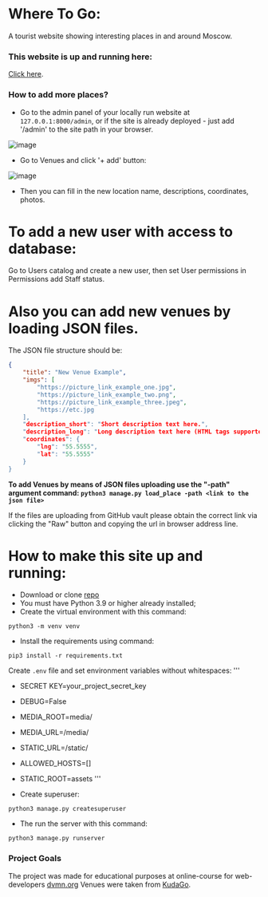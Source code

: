 # Where To Go:
A tourist website showing interesting places in and around Moscow.

### This website is up and running here:
[Click here](http://phoenixghost.pythonanywhere.com/).

### How to add more places?
- Go to the admin panel of your locally run website at `127.0.0.1:8000/admin`, or if the site is already deployed - just add '/admin' to the site path in your browser.

![image](https://user-images.githubusercontent.com/108229516/236901257-76be866e-9f3b-4c70-9802-8c746672cccb.png)

- Go to Venues and click '+ add' button:

![image](https://user-images.githubusercontent.com/108229516/236902012-5a9fbae3-ae05-404b-9d98-50b671016023.png)

- Then you can fill in the new location name, descriptions, coordinates, photos.


# To add a new user with access to database:
Go to Users catalog and create a new user, then set User permissions in Permissions add Staff status.

# Also you can add new venues by loading JSON files.
The JSON file structure should be:
```json
{
    "title": "New Venue Example",
    "imgs": [
        "https://picture_link_example_one.jpg",
        "https://picture_link_example_two.png",
        "https://picture_link_example_three.jpeg",
        "https://etc.jpg
    ],
    "description_short": "Short description text here.",
    "description_long": "Long description text here (HTML tags supported)",
    "coordinates": {
        "lng": "55.5555",
        "lat": "55.5555"
    }
}
```
**To add Venues by means of JSON files uploading use the "-path" argument command:
`python3 manage.py load_place -path <link to the json file>`**

If the files are uploading from GitHub vault please obtain the correct link via clicking the "Raw" button and copying the url in browser address line.


# How to make this site up and running:

- Download or clone [repo](https://github.com/Ph0enixGh0st/where_to_go.git)
- You must have Python 3.9 or higher already installed;
- Create the virtual environment with this command:
```
python3 -m venv venv
```
- Install the requirements using command:
```
pip3 install -r requirements.txt
```
Create `.env` file and set environment variables without whitespaces:
'''
- SECRET KEY=your_project_secret_key
- DEBUG=False
- MEDIA_ROOT=media/
- MEDIA_URL=/media/
- STATIC_URL=/static/
- ALLOWED_HOSTS=[]
- STATIC_ROOT=assets
'''

- Create superuser:
```
python3 manage.py createsuperuser
```
- The run the server with this command:
```
python3 manage.py runserver
```

### Project Goals

The project was made for educational purposes at online-course for web-developers [dvmn.org](https://dvmn.org/)
Venues were taken from [KudaGo](https://kudago.com).
